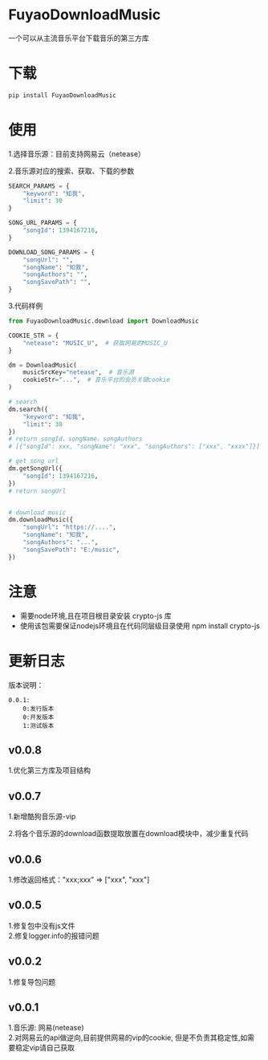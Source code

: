 # FuyaoDownloadMusic

一个可以从主流音乐平台下载音乐的第三方库

# 下载

```cmd
pip install FuyaoDownloadMusic
```

# 使用

1.选择音乐源：目前支持网易云（netease）

2.音乐源对应的搜索、获取、下载的参数

```python
SEARCH_PARAMS = {
    "keyword": "知我",
    "limit": 30
}

SONG_URL_PARAMS = {
    "songId": 1394167216,
}

DOWNLOAD_SONG_PARAMS = {
    "songUrl": "",
    "songName": "知我",
    "songAuthors": "",
    "songSavePath": "",
}
```

3.代码样例

```python
from FuyaoDownloadMusic.download import DownloadMusic

COOKIE_STR = {
    "netease": "MUSIC_U",  # 获取网易的MUSIC_U
}

dm = DownloadMusic(
    musicSrcKey="netease",  # 音乐源
    cookieStr="...",  # 音乐平台的会员关键cookie
)

# search
dm.search({
    "keyword": "知我",
    "limit": 30
})
# return songId、songName、songAuthors
# [{"songId": xxx, "songName": "xxx", "songAuthors": ["xxx", "xxxx"]}]

# get song url
dm.getSongUrl({
    "songId": 1394167216,
})
# return songUrl


# download music
dm.downloadMusic({
    "songUrl": "https://....",
    "songName": "知我",
    "songAuthors": "...",
    "songSavePath": "E:/music",
})

```

# 注意

- 需要node环境,且在项目根目录安装 crypto-js 库
- 使用该包需要保证nodejs环境且在代码同层级目录使用 npm install crypto-js

# 更新日志

版本说明：

```text
0.0.1:
    0:发行版本
    0:开发版本
    1:测试版本
```

## v0.0.8
1.优化第三方库及项目结构

## v0.0.7
1.新增酷狗音乐源-vip

2.将各个音乐源的download函数提取放置在download模块中，减少重复代码

## v0.0.6

1.修改返回格式："xxx;xxx" => ["xxx", "xxx"]

## v0.0.5

1.修复包中没有js文件<br>
2.修复logger.info的报错问题

## v0.0.2

1.修复导包问题

## v0.0.1

1.音乐源: 网易(netease)<br>
2.对网易云的api做逆向,目前提供网易的vip的cookie,
但是不负责其稳定性,如需要稳定vip请自己获取





